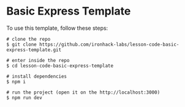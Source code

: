 # Basic Express Template

To use this template, follow these steps:

```shell
# clone the repo
$ git clone https://github.com/ironhack-labs/lesson-code-basic-express-template.git

# enter inside the repo
$ cd lesson-code-basic-express-template

# install dependencies
$ npm i

# run the project (open it on the http://localhost:3000)
$ npm run dev
```
